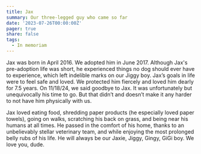 ```yaml
---
title: Jax 
summary: Our three-legged guy who came so far
date: '2023-07-26T00:00:00Z'
pager: true
share: false
tags: 
  - In memoriam
---
```


Jax was born in April 2016. We adopted him in June 2017. Although Jax's pre-adoption life was short, he experienced things no dog should ever have to experience, which left indelible marks on our Jiggy boy. Jax’s goals in life were to feel safe and loved. We protected him fiercely and loved him dearly for 7.5 years. On 11/18/24, we said goodbye to Jax. It was unfortunately but unequivocally his time to go. But that didn’t and doesn’t make it any harder to not have him physically with us. 

Jax loved eating food, shredding paper products (he especially loved paper towels), going on walks, scratching his back on grass, and being near his humans at all times. He passed in the comfort of his home, thanks to an unbelievably stellar veterinary team, and while enjoying the most prolonged belly rubs of his life. He will always be our Jaxie, Jiggy, Gingy, GiGi boy. We love you, dude.